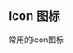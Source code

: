 ## Icon 图标

常用的icon图标

<script setup>
import { ref } from 'vue'
const iconName = ref(['Plus', 'Minus', 'CirclePlus', 'CircleMinus'])
</script>

<!--@include: ./basic/index.md-->
<!--@include: ./svg/index.md-->
<!--@include: ./dot/index.md-->

<style>
.icon-content {
	display: flex;
	flex-direction: column;
	border-radius: 5px;
}

.icon-content > div {
	margin-bottom: 15px;
}

.icon-content > div:last-child {
	margin: 0;
}

</style>
